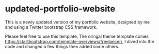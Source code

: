 # updated-portfolio-website
This is a newly updated version of my portfolio website, designed by me and using a Twitter bootstrap CSS framework. 

Please feel free to use this template. The oringal theme template comes https://startbootstrap.com/template-overviews/freelancer/, I dived into the code and changed a few things then added some others.
